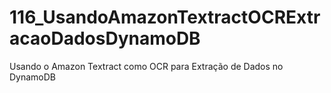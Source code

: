 # 116_UsandoAmazonTextractOCRExtracaoDadosDynamoDB
Usando o Amazon Textract como OCR para Extração de Dados no DynamoDB
